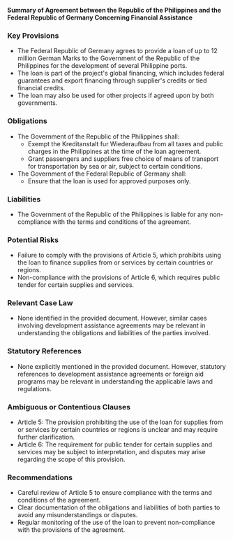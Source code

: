 **Summary of Agreement between the Republic of the Philippines and the Federal Republic of Germany Concerning Financial Assistance**

### Key Provisions

* The Federal Republic of Germany agrees to provide a loan of up to 12 million German Marks to the Government of the Republic of the Philippines for the development of several Philippine ports.
* The loan is part of the project's global financing, which includes federal guarantees and export financing through supplier's credits or tied financial credits.
* The loan may also be used for other projects if agreed upon by both governments.

### Obligations

* The Government of the Republic of the Philippines shall:
	+ Exempt the Kreditanstalt fur Wiederaufbau from all taxes and public charges in the Philippines at the time of the loan agreement.
	+ Grant passengers and suppliers free choice of means of transport for transportation by sea or air, subject to certain conditions.
* The Government of the Federal Republic of Germany shall:
	+ Ensure that the loan is used for approved purposes only.

### Liabilities

* The Government of the Republic of the Philippines is liable for any non-compliance with the terms and conditions of the agreement.

### Potential Risks

* Failure to comply with the provisions of Article 5, which prohibits using the loan to finance supplies from or services by certain countries or regions.
* Non-compliance with the provisions of Article 6, which requires public tender for certain supplies and services.

### Relevant Case Law

* None identified in the provided document. However, similar cases involving development assistance agreements may be relevant in understanding the obligations and liabilities of the parties involved.

### Statutory References

* None explicitly mentioned in the provided document. However, statutory references to development assistance agreements or foreign aid programs may be relevant in understanding the applicable laws and regulations.

### Ambiguous or Contentious Clauses

* Article 5: The provision prohibiting the use of the loan for supplies from or services by certain countries or regions is unclear and may require further clarification.
* Article 6: The requirement for public tender for certain supplies and services may be subject to interpretation, and disputes may arise regarding the scope of this provision.

### Recommendations

* Careful review of Article 5 to ensure compliance with the terms and conditions of the agreement.
* Clear documentation of the obligations and liabilities of both parties to avoid any misunderstandings or disputes.
* Regular monitoring of the use of the loan to prevent non-compliance with the provisions of the agreement.